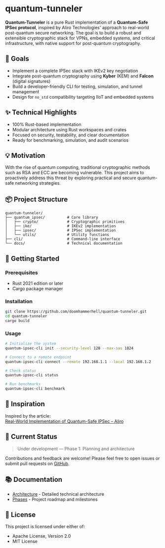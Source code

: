 # quantum-tunneler

**Quantum-Tunneler** is a pure Rust implementation of a **Quantum-Safe IPSec protocol**, inspired by Aliro Technologies' approach to real-world post-quantum secure networking. The goal is to build a robust and extensible cryptographic stack for VPNs, embedded systems, and critical infrastructure, with native support for post-quantum cryptography.

## 🎯 Goals

- Implement a complete IPSec stack with IKEv2 key negotiation
- Integrate post-quantum cryptography using **Kyber** (KEM) and **Falcon** (digital signatures)
- Build a developer-friendly CLI for testing, simulation, and tunnel management
- Design for `no_std` compatibility targeting IIoT and embedded systems

## ✨ Technical Highlights

- 100% Rust-based implementation
- Modular architecture using Rust workspaces and crates
- Focused on security, testability, and clear documentation
- Ready for benchmarking, simulation, and audit scenarios

## 💡 Motivation

With the rise of quantum computing, traditional cryptographic methods such as RSA and ECC are becoming vulnerable. This project aims to proactively address this threat by exploring practical and secure quantum-safe networking strategies.

## 📦 Project Structure

```
quantum-tunneler/
├── quantum_ipsec/          # Core library
│   ├── crypto/             # Cryptographic primitives
│   ├── ike/                # IKEv2 implementation
│   ├── ipsec/              # IPSec implementation
│   └── utils/              # Utility functions
├── cli/                    # Command-line interface
└── docs/                   # Technical documentation
```

## 🚀 Getting Started

### Prerequisites

- Rust 2021 edition or later
- Cargo package manager

### Installation

```bash
git clone https://github.com/doomhammerhell/quantum-tunneler.git
cd quantum-tunneler
cargo build
```

### Usage

```bash
# Initialize the system
quantum-ipsec-cli init --security-level 128 --max-sas 1024

# Connect to a remote endpoint
quantum-ipsec-cli connect --remote 192.168.1.1 --local 192.168.1.2

# Check status
quantum-ipsec-cli status

# Run benchmarks
quantum-ipsec-cli benchmark
```

## 🧠 Inspiration

Inspired by the article:  
[Real-World Implementation of Quantum-Safe IPSec – Aliro](https://www.aliroquantum.com/blog/real-world-implementation-of-quantum-safe-ipsec)

## 🔐 Current Status

> Under development — Phase 1: Planning and architecture

Contributions and feedback are welcome! Please feel free to open issues or submit pull requests on [GitHub](https://github.com/doomhammerhell/quantum-tunneler).

## 📚 Documentation

- [Architecture](ARCHITECTURE.md) - Detailed technical architecture
- [Phases](PHASES.md) - Project roadmap and milestones

## 📝 License

This project is licensed under either of:
- Apache License, Version 2.0
- MIT License 